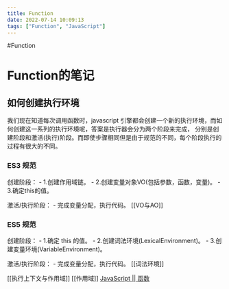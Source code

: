 ```yaml
---
title: Function
date: 2022-07-14 10:09:13
tags: ["Function", "JavaScript"]
---
```

#Function

# Function的笔记


##  如何创建执行环境

我们现在知道每次调用函数时，javascript 引擎都会创建一个新的执行环境，而如何创建这一系列的执行环境呢，答案是执行器会分为两个阶段来完成， 分别是创建阶段和激活(执行)阶段。而即使步骤相同但是由于规范的不同，每个阶段执行的过程有很大的不同。

### ES3 规范

创建阶段： - 1.创建作用域链。 - 2.创建变量对象VO(包括参数，函数，变量)。 - 3.确定this的值。

激活/执行阶段： - 完成变量分配，执行代码。
[[VO与AO]]

### ES5 规范

创建阶段： - 1.确定 this 的值。 - 2.创建词法环境(LexicalEnvironment)。 - 3.创建变量环境(VariableEnvironment)。

激活/执行阶段： - 完成变量分配，执行代码。
[[词法环境]]



[[执行上下文与作用域]]
[[作用域]]
[JavaScript || 函数](https://segmentfault.com/a/1190000008558325)